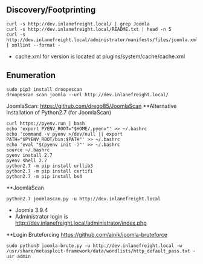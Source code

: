 ## Discovery/Footprinting

```
curl -s http://dev.inlanefreight.local/ | grep Joomla
curl -s http://dev.inlanefreight.local/README.txt | head -n 5
curl -s http://dev.inlanefreight.local/administrator/manifests/files/joomla.xml | xmllint --format -
```
- cache.xml for version is located at plugins/system/cache/cache.xml


## Enumeration
```
sudo pip3 install droopescan
droopescan scan joomla --url http://dev.inlanefreight.local/
```

JoomlaScan: https://github.com/drego85/JoomlaScan
**Alternative Installation of Python2.7 (for JoomlaScan)
```
curl https://pyenv.run | bash
echo 'export PYENV_ROOT="$HOME/.pyenv"' >> ~/.bashrc
echo 'command -v pyenv >/dev/null || export PATH="$PYENV_ROOT/bin:$PATH"' >> ~/.bashrc
echo 'eval "$(pyenv init -)"' >> ~/.bashrc
source ~/.bashrc
pyenv install 2.7
pyenv shell 2.7
python2.7 -m pip install urllib3
python2.7 -m pip install certifi
python2.7 -m pip install bs4
```

**JoomlaScan
```
python2.7 joomlascan.py -u http://dev.inlanefreight.local
```
- Joomla 3.9.4
- Administrator login is http://dev.inlanefreight.local/administrator/index.php

**Login Bruteforcing
https://github.com/ajnik/joomla-bruteforce
```
sudo python3 joomla-brute.py -u http://dev.inlanefreight.local -w /usr/share/metasploit-framework/data/wordlists/http_default_pass.txt -usr admin
```
